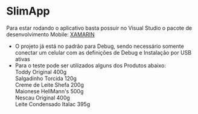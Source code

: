 # SlimApp

Para estar rodando o aplicativo basta possuir no Visual Studio o pacote de desenvolvimento Mobile: <a href="https://dotnet.microsoft.com/apps/xamarin"> XAMARIN</a>

<ul>
  <li>O projeto já está no padrão para Debug, sendo necessário somente conectar um celular com as definições de Debug e Instalação por USB ativas</li>
  <li>Para o teste pode ser utilizados alguns dos Produtos abaixo: </li>
  <dt>Toddy Original 400g</dt>
  <dt>Salgadinho Torcida 120g</dt>
  <dt>Creme de Leite Shefa 200g</dt>
  <dt>Maionese HellMann's 500g</dt>
  <dt>Nescau Original 400g</dt>
  <dt>Leite Condensado Italac 395g</dt>
</ul>
